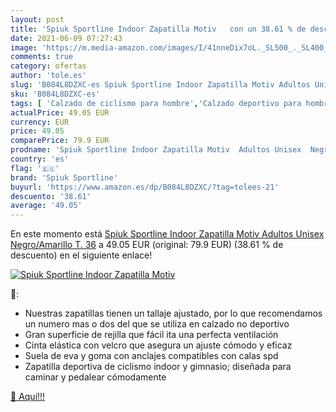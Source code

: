 ```yaml
---
layout: post
title: 'Spiuk Sportline Indoor Zapatilla Motiv   con un 38.61 % de descuento'
date: 2021-06-09 07:27:43
image: 'https://m.media-amazon.com/images/I/41nneDix7oL._SL500_._SL400_.jpg'
comments: true
category: ofertas
author: 'tole.es'
slug: 'B084L8DZXC-es Spiuk Sportline Indoor Zapatilla Motiv Adultos Unisex...'
sku: 'B084L8DZXC-es'
tags: [ 'Calzado de ciclismo para hombre','Calzado deportivo para hombre','Zapatillas y calzado deportivo para hombre','Zapatos','Zapatos para hombre','Zapatos y complementos','spiuk sportline','zapatilla', ]
actualPrice: 49.05 EUR
currency: EUR
price: 49.05
comparePrice: 79.9 EUR
prodname: 'Spiuk Sportline Indoor Zapatilla Motiv  Adultos Unisex  Negro/Amarillo  T. 36'
country: 'es'
flag: '🇪🇸'
brand: 'Spiuk Sportline'
buyurl: 'https://www.amazon.es/dp/B084L8DZXC/?tag=tolees-21'
descuento: '38.61'
average: '49.05'
---
```


En este momento está [Spiuk Sportline Indoor Zapatilla Motiv  Adultos Unisex  Negro/Amarillo  T. 36](https://www.amazon.es/dp/B084L8DZXC/?tag=tolees-21) a 49.05 EUR (original: 79.9 EUR) (38.61 %  de descuento) en el siguiente enlace!

[![Spiuk Sportline Indoor Zapatilla Motiv  ](https://m.media-amazon.com/images/I/41nneDix7oL._SL500_._SL400_.jpg)](https://www.amazon.es/dp/B084L8DZXC/?tag=tolees-21)

🔎:

- Nuestras zapatillas tienen un tallaje ajustado, por lo que recomendamos un numero mas o dos del que se utiliza en calzado no deportivo
- Gran superficie de rejilla que fácil ita una perfecta ventilación
- Cinta elástica con velcro que asegura un ajuste cómodo y eficaz
- Suela de eva y goma con anclajes compatibles con calas spd
- Zapatilla deportiva de ciclismo indoor y gimnasio; diseñada para caminar y pedalear cómodamente

[🛒 Aquí!!!](https://www.amazon.es/dp/B084L8DZXC/?tag=tolees-21)
